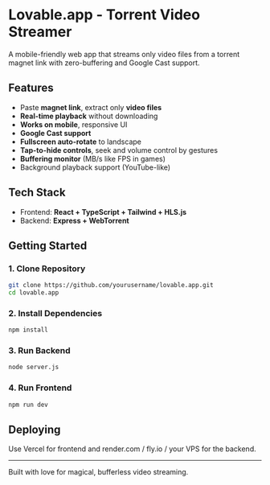 # Lovable.app - Torrent Video Streamer

A mobile-friendly web app that streams only video files from a torrent magnet link with zero-buffering and Google Cast support.

## Features
- Paste **magnet link**, extract only **video files**
- **Real-time playback** without downloading
- **Works on mobile**, responsive UI
- **Google Cast support**
- **Fullscreen auto-rotate** to landscape
- **Tap-to-hide controls**, seek and volume control by gestures
- **Buffering monitor** (MB/s like FPS in games)
- Background playback support (YouTube-like)

## Tech Stack
- Frontend: **React + TypeScript + Tailwind + HLS.js**
- Backend: **Express + WebTorrent**

## Getting Started

### 1. Clone Repository
```bash
git clone https://github.com/yourusername/lovable.app.git
cd lovable.app
```

### 2. Install Dependencies
```bash
npm install
```

### 3. Run Backend
```bash
node server.js
```

### 4. Run Frontend
```bash
npm run dev
```

## Deploying
Use Vercel for frontend and render.com / fly.io / your VPS for the backend.

---
Built with love for magical, bufferless video streaming.
